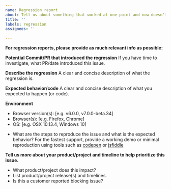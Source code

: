```yaml
---
name: Regression report
about: Tell us about something that worked at one point and now doesn't
title: ''
labels: regression
assignees: ''

---
```


**For regression reports, please provide as much relevant info as possible:**

**Potential Commit/PR that introduced the regression**
If you have time to investigate, what PR/date introduced this issue.

**Describe the regression**
A clear and concise description of what the regression is.

**Expected behavior/code**
A clear and concise description of what you expected to happen (or code).

**Environment**
- Browser version(s): [e.g. v6.0.0, v7.0.0-beta.34]
- Browser(s): [e.g. Firefox, Chrome]
- OS: [e.g. OSX 10.13.4, Windows 10]

* What are the steps to reproduce the issue and what is the expected behavior?  For the fastest support, provide a working demo or minimal reproduction using tools such as [codepen](https://codepen.io/) or [jsfiddle](https://jsfiddle.net/)

**Tell us more about your product/project and timeline to help prioritize this issue.**

* What product/project does this impact?
* List product/project release(s) and timelines.
* Is this a customer reported blocking issue?
